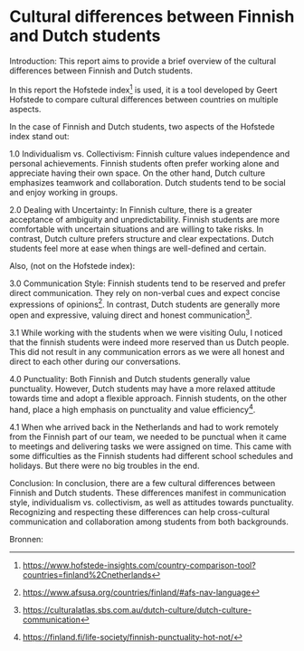 
<h1>Cultural differences between Finnish and Dutch students</h1>


Introduction:
This report aims to provide a brief overview of the cultural differences between Finnish and Dutch students.  

In this report the Hofstede index[^7] is used, it is a tool developed by Geert Hofstede to compare cultural differences between countries on multiple aspects.

In the case of Finnish and Dutch students, two aspects of the Hofstede index stand out:

1.0 Individualism vs. Collectivism:
Finnish culture values independence and personal achievements. Finnish students often prefer working alone and appreciate having their own space. On the other hand, Dutch culture emphasizes teamwork and collaboration. Dutch students tend to be social and enjoy working in groups.

2.0 Dealing with Uncertainty:
In Finnish culture, there is a greater acceptance of ambiguity and unpredictability. Finnish students are more comfortable with uncertain situations and are willing to take risks. In contrast, Dutch culture prefers structure and clear expectations. Dutch students feel more at ease when things are well-defined and certain.

Also, (not on the Hofstede index):

3.0 Communication Style: Finnish students tend to be reserved and prefer direct communication. They rely on non-verbal cues and expect concise expressions of opinions[^1].
In contrast, Dutch students are generally more open and expressive, valuing direct and honest communication[^2].

3.1 While working with the students when we were visiting Oulu, I noticed that the finnish students were indeed more reserved than us Dutch people.
This did not result in any communication errors as we were all honest and direct to each other during our conversations.

4.0 Punctuality: Both Finnish and Dutch students generally value punctuality. 
However, Dutch students may have a more relaxed attitude towards time and adopt a flexible approach. Finnish students, on the other hand, place a high emphasis on punctuality and value efficiency[^5].

4.1 When whe arrived back in the Netherlands and had to work remotely from the Finnish part of our team, we needed to be punctual when it came to meetings and delivering tasks we were assigned on time. This came with some difficulties as the Finnish students had different school schedules and holidays. But there were no big troubles in the end.


Conclusion:
In conclusion, there are a few cultural differences between Finnish and Dutch students. 
These differences manifest in communication style, individualism vs. collectivism,  as well as attitudes towards punctuality. 
Recognizing and respecting these differences can help cross-cultural communication and collaboration among students from both backgrounds.

Bronnen:
[^1]: https://www.afsusa.org/countries/finland/#afs-nav-language
[^2]: https://culturalatlas.sbs.com.au/dutch-culture/dutch-culture-communication
[^3]: https://www.valamis.com/blog/guide-to-finnish-work-culture
[^4]: https://platform.globig.co/knowledgebase/NL/doing-business-in-the-netherlands/netherlands-business-culture
[^5]: https://finland.fi/life-society/finnish-punctuality-hot-not/
[^6]: https://culturalatlas.sbs.com.au/dutch-culture/dutch-culture-etiquette
[^7]: https://www.hofstede-insights.com/country-comparison-tool?countries=finland%2Cnetherlands
